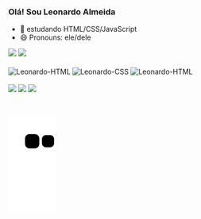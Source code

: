 ### Olá! Sou Leonardo Almeida

- 🌱 estudando HTML/CSS/JavaScript
- 😄 Pronouns: ele/dele

<div align="center>
  <a href="https://github.com/LeonardoAlmeida777">
  <img height="155em" src="https://github-readme-stats.vercel.app/api?username=LeonardoAlmeida777&show_icons=true&theme=github_dark&include_all_commits=true">
  <img height="155em" src="https://github-readme-stats.vercel.app/api/top-langs/?username=LeonardoAlmeida777&layout=compact&theme=github_dark"/>
</div>
                                                      
<div style="display: inline_block"><br>
  <img align="center" alt="Leonardo-HTML" height="80" width="90" src="https://cdn.jsdelivr.net/gh/devicons/devicon/icons/html5/html5-original.svg"/>
  <img align="center" alt="Leonardo-CSS" height="80" width="90" src="https://cdn.jsdelivr.net/gh/devicons/devicon/icons/css3/css3-original.svg"/>
  <img align="center" alt="Leonardo-HTML" height="80" width="90" src="https://cdn.jsdelivr.net/gh/devicons/devicon/icons/javascript/javascript-original.svg"/>
</div>
<br>
<div>
<a href="https://www.instagram.com/douggynw/" target="_blank"><img src="https://img.shields.io/badge/-Instagram-%23E4405F?style=for-the-badge&logo=instagram&logoColor=white" target="_blank"></a>
  <a href = "mailto:leonardoalmeida2020@gmail.com"><img src="https://img.shields.io/badge/-Gmail-%23333?style=for-the-badge&logo=gmail&logoColor=white" target="_blank"></a>
  <a href="https://www.linkedin.com/in/leonardo-almeida-03b3021a2/" target="_blank"><img src="https://img.shields.io/badge/-LinkedIn-%230077B5?style=for-the-badge&logo=linkedin&logoColor=white" target="_blank"></a>   
</div>
<br>
<br>

![Snake animation](https://github.com/LeonardoAlmeida777/Leonardoalmeida777/blob/output/github-contribution-grid-snake.svg)
